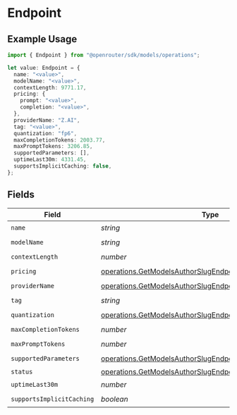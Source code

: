 # Endpoint

## Example Usage

```typescript
import { Endpoint } from "@openrouter/sdk/models/operations";

let value: Endpoint = {
  name: "<value>",
  modelName: "<value>",
  contextLength: 9771.17,
  pricing: {
    prompt: "<value>",
    completion: "<value>",
  },
  providerName: "Z.AI",
  tag: "<value>",
  quantization: "fp6",
  maxCompletionTokens: 2003.77,
  maxPromptTokens: 3206.85,
  supportedParameters: [],
  uptimeLast30m: 4331.45,
  supportsImplicitCaching: false,
};
```

## Fields

| Field                                                                                                                                    | Type                                                                                                                                     | Required                                                                                                                                 | Description                                                                                                                              |
| ---------------------------------------------------------------------------------------------------------------------------------------- | ---------------------------------------------------------------------------------------------------------------------------------------- | ---------------------------------------------------------------------------------------------------------------------------------------- | ---------------------------------------------------------------------------------------------------------------------------------------- |
| `name`                                                                                                                                   | *string*                                                                                                                                 | :heavy_check_mark:                                                                                                                       | N/A                                                                                                                                      |
| `modelName`                                                                                                                              | *string*                                                                                                                                 | :heavy_check_mark:                                                                                                                       | N/A                                                                                                                                      |
| `contextLength`                                                                                                                          | *number*                                                                                                                                 | :heavy_check_mark:                                                                                                                       | N/A                                                                                                                                      |
| `pricing`                                                                                                                                | [operations.GetModelsAuthorSlugEndpointsPricing](../../models/operations/getmodelsauthorslugendpointspricing.md)                         | :heavy_check_mark:                                                                                                                       | N/A                                                                                                                                      |
| `providerName`                                                                                                                           | [operations.GetModelsAuthorSlugEndpointsProviderName](../../models/operations/getmodelsauthorslugendpointsprovidername.md)               | :heavy_check_mark:                                                                                                                       | N/A                                                                                                                                      |
| `tag`                                                                                                                                    | *string*                                                                                                                                 | :heavy_check_mark:                                                                                                                       | N/A                                                                                                                                      |
| `quantization`                                                                                                                           | [operations.GetModelsAuthorSlugEndpointsQuantization](../../models/operations/getmodelsauthorslugendpointsquantization.md)               | :heavy_check_mark:                                                                                                                       | N/A                                                                                                                                      |
| `maxCompletionTokens`                                                                                                                    | *number*                                                                                                                                 | :heavy_check_mark:                                                                                                                       | N/A                                                                                                                                      |
| `maxPromptTokens`                                                                                                                        | *number*                                                                                                                                 | :heavy_check_mark:                                                                                                                       | N/A                                                                                                                                      |
| `supportedParameters`                                                                                                                    | [operations.GetModelsAuthorSlugEndpointsSupportedParameter](../../models/operations/getmodelsauthorslugendpointssupportedparameter.md)[] | :heavy_check_mark:                                                                                                                       | N/A                                                                                                                                      |
| `status`                                                                                                                                 | [operations.GetModelsAuthorSlugEndpointsStatus](../../models/operations/getmodelsauthorslugendpointsstatus.md)                           | :heavy_minus_sign:                                                                                                                       | N/A                                                                                                                                      |
| `uptimeLast30m`                                                                                                                          | *number*                                                                                                                                 | :heavy_check_mark:                                                                                                                       | N/A                                                                                                                                      |
| `supportsImplicitCaching`                                                                                                                | *boolean*                                                                                                                                | :heavy_check_mark:                                                                                                                       | N/A                                                                                                                                      |